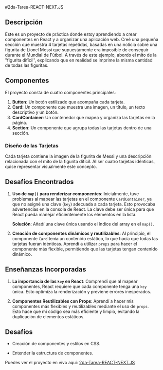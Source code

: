 #2da-Tarea-REACT-NEXT.JS 

## Descripción

Este es un proyecto de práctica donde estoy aprendiendo a crear componentes en React y a organizar una aplicación web. Creé una pequeña sección que muestra 4 tarjetas repetidas, basadas en una noticia sobre una figurita de Lionel Messi que supuestamente era imposible de conseguir durante el Mundial de Fútbol. A través de este ejemplo, abordo el mito de la "figurita difícil", explicando que en realidad se imprime la misma cantidad de todas las figuritas.

## Componentes

El proyecto consta de cuatro componentes principales:

1. **Button**: Un botón estilizado que acompaña cada tarjeta.
2. **Card**: Un componente que muestra una imagen, un título, un texto descriptivo y un botón.
3. **CardContainer**: Un contenedor que mapea y organiza las tarjetas en la página.
4. **Section**: Un componente que agrupa todas las tarjetas dentro de una sección.

### Diseño de las Tarjetas
Cada tarjeta contiene la imagen de la figurita de Messi y una descripción relacionada con el mito de la figurita difícil. Al ser cuatro tarjetas idénticas, quise representar visualmente este concepto.


## Desafíos Encontrados

1. **Uso de `map()` para renderizar componentes**: 
   Inicialmente, tuve problemas al mapear las tarjetas en el componente `CardContainer`, ya que no asigné una clave (`key`) adecuada a cada tarjeta. Esto provocaba advertencias en la consola de React. La clave debe ser única para que React pueda manejar eficientemente los elementos en la lista.
   
   **Solución**: Añadí una clave única usando el índice del array en el `map()`.

2. **Creación de componentes dinámicos y reutilizables**:
   Al principio, el componente `Card` tenía un contenido estático, lo que hacía que todas las tarjetas fueran idénticas. Aprendí a utilizar `props` para hacer el componente más flexible, permitiendo que las tarjetas tengan contenido dinámico.

## Enseñanzas Incorporadas

1. **La importancia de las `key` en React**:
   Comprendí que al mapear componentes, React requiere que cada componente tenga una `key` única. Esto optimiza la renderización y previene errores inesperados.

2. **Componentes Reutilizables con Props**:
   Aprendí a hacer mis componentes más flexibles y reutilizables mediante el uso de `props`. Esto hace que mi código sea más eficiente y limpio, evitando la duplicación de elementos estáticos.

## Desafíos

- Creación de componentes y estilos en CSS.

- Entender la estructura de componentes.

Puedes ver el proyecto en vivo aquí: [2da-Tarea-REACT-NEXT.JS](https://2da-tarea-react-next-js.vercel.app/)



